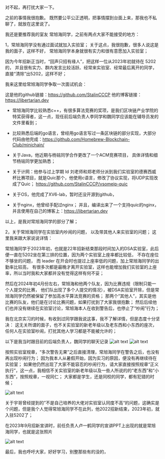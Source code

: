 对不起，再打扰大家一下。

之前的事情我很抱歉。
既然要公平公正透明，把事情摆到台面上来，那我也不私聊了，就放在这里说了。

我还是要推荐我的室友 常旭海同学，之前有两点大家不能接受的地方：

1，常旭海同学没有通过面试就加入实验室；
关于这点，我很抱歉，很多人说这是我的面子，这样不好， 常旭海同学本身就很有实力和很有意愿加入实验室；

因为今年招新正当时，“回声只招有缘人”，把这样一位从2023年初就待在 5202 的， 并且很有实力、群内发言比较活跃、经常来实验室、经常最后离开的同学，直接“清除”出5202，这样不好；

我来这里给常旭海同学争取一次面试机会：

这是他的github链接：https://github.com/StalinCCCP
他的博客链接：https://libertarian.dev

- 常旭海同学比较熟悉c++，有很多算法竞赛的奖项，是我们区块链产业学院的特奖获得者，这一点，现任前后端负责人李同学和魏同学应该能在辅导员发的文件里看到；

- 比较熟悉后端的go语言，曾经用go语言写过一条区块链的部分实现，大部分代码由他完成：https://github.com/Homebrew-Blockchain-Club/minichain/

- 关于Java，他近期与杨铭同学合作更改了一个ACM竞赛项目， 具体详情和细节杨铭同学更加熟悉；

- 关于计网：他参与过上学期 ld 刘老师和郑老师分派到我们实验室的德赛西威杯比赛项目，就是Quic那个，他使用c语言，修改了协议实现，将UDP实现改成了Quic；
https://github.com/StalinCCCP/vsomeip-quic

- 关于OS，他完成了XV6-lab，暂时还没开源到github，

- 关于nginx，他曾经手配过nginx；
并且，编译出来了一个支持quic的nginx，并且使用在自己的博客上：https://libertarian.dev

以上，是我对常旭海同学的部分了解；

2，关于常旭海同学在实验室内吵闹的问题， 以及带其他人来实验室的问题；
这里我来跟大家说说详情：

常旭海同学于2023年初，也就是22年招新结束那段时间加入的DSA实验室，此后便一直在5202坐在第三排的位置，因为两个实验室上座率都比较低， 不存在座位不够坐的问题， 而 leader 在开会时也提过上座率低的问题，加上常旭海同学的出勤率比较高， 有很多次都是最晚才离开实验室，这样也能增加我们实验室的上座率，所以当时我和大家都并没有觉得这样有何不妥； 


然后在2024年初4月份左右，常旭海和他两个队友，因为比赛违规（限制只能一个人提交的比赛， 他们队出现了多个人提交的情况），被DSA实验室开除，但是常旭海同学仍然被保留了参加高水平算法竞赛的资格；
那两个“其他人”，其实是他比赛的队友，他们是在讨论比赛问题，如果打扰到了大家我很抱歉；
然后后续他们也并没有继续在实验室讨论，常旭海本人在收到警告后，也停止了“吵闹”行为；

我在北京实习的时候，有收到过同学跟我说这事，我不了解详情，但是态度十分坚决：
这无关所谓的面子，也不关实验室的新老年级以及老东西和小东西的座次，任何人在实验室吵闹，打扰其他人学习都是不能被允许的；

以下是我当时跟目前的后端负责人，魏同学的聊天记录
![alt text](image.png)
![alt text](image-1.png)

按照实验室规章，“多次警告无果”之后直接清理，常旭海同学在警告之后，也没有再出现吵闹行为；
因为我本人从暑假开始，因为实习的原因，便没有再继续待在实验室；
如果他仍然出现了大家不能容忍的吵闹行为，请大家直接按照规章“正义执行”，这一点，我相信不关实验室的新老年级以及一些人所说的的“老东西”和“小东西”，按照规章，一视同仁；
大家都是学生，还是同校的同学，都有犯错的时候；

![alt text](image-3.png)

关于宇哥曾经提到的”不是自己培养的大佬对实验室认同度不高“的问题，这确实是个问题，但是我个人觉得常旭海同学不在此列，他2022招新结束，2023年初，就入驻5202了；

在2023年9月招新宣讲时，前任负责人卢一鹤同学的宣讲PPT上出现的就是常旭海同学，也就是这张照片

![alt text](555790272eed2d5e1767464299997c2d_720.jpg)

最后，我也呼吁大家，好好学习，别整那些有的没的，